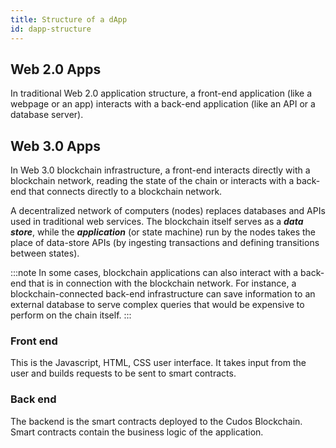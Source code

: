 ```yaml
---
title: Structure of a dApp
id: dapp-structure
---
```


## Web 2.0 Apps 

In traditional Web 2.0 application structure, a front-end application (like a webpage or an app) interacts with a back-end application (like an API or a database server). 


## Web 3.0 Apps

In Web 3.0 blockchain infrastructure, a front-end interacts directly with a blockchain network, reading the state of the chain or interacts with a back-end that connects directly to a blockchain network.


A decentralized network of computers (nodes) replaces databases and APIs used in traditional web services. The blockchain itself serves as a ***data store***, while the ***application*** (or state machine) run by the nodes takes the place of data-store APIs (by ingesting transactions and defining transitions between states).

:::note
In some cases, blockchain applications can also interact with a back-end that is in connection with the blockchain network. For instance, a blockchain-connected back-end infrastructure can save information to an external database to serve complex queries that would be expensive to perform on the chain itself.
:::

### Front end

This is the Javascript, HTML, CSS user interface. It takes input from the user and builds requests to be sent to smart contracts.


### Back end

The backend is the smart contracts deployed to the Cudos Blockchain. 
Smart contracts contain the business logic of the application. 

















